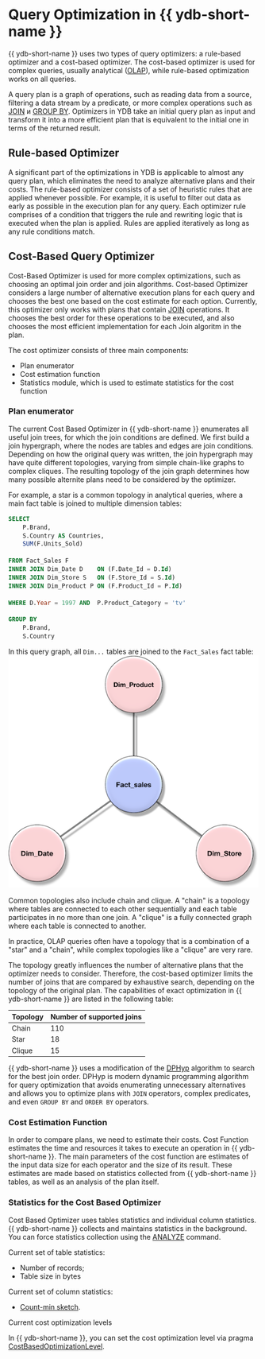 # Query Optimization in {{ ydb-short-name }}

{{ ydb-short-name }} uses two types of query optimizers: a rule-based optimizer and a cost-based optimizer. The cost-based optimizer is used for complex queries, usually analytical ([OLAP](https://en.wikipedia.org/wiki/Online_analytical_processing)), while rule-based optimization works on all queries.

A query plan is a graph of operations, such as reading data from a source, filtering a data stream by a predicate, or more complex operations such as [JOIN](../yql/reference/syntax/join.md) и [GROUP BY](../yql/reference/syntax/group_by.md). Optimizers in YDB take an initial query plan as input and transform it into a more efficient plan that is equivalent to the initial one in terms of the returned result.

## Rule-based Optimizer

A significant part of the optimizations in YDB is applicable to almost any query plan, which eliminates the need to analyze alternative plans and their costs. The rule-based optimizer consists of a set of heuristic rules that are applied whenever possible. For example, it is useful to filter out data as early as possible in the execution plan for any query. Each optimizer rule comprises of a condition that triggers the rule and rewriting logic that is executed when the plan is applied. Rules are applied iteratively as long as any rule conditions match.

## Cost-Based Query Optimizer

Cost-Based Optimizer is used for more complex optimizations, such as choosing an optimal join order and join algorithms. Cost-based Optimizer considers a large number of alternative execution plans for each query and chooses the best one based on the cost estimate for each option. Currently, this optimizer only works with plans that contain [JOIN](../yql/reference/syntax/join.md) operations. It chooses the best order for these operations to be executed, and also chooses the most efficient implementation for each Join algoritm in the plan.

The cost optimizer consists of three main components:

* Plan enumerator
* Cost estimation function
* Statistics module, which is used to estimate statistics for the cost function

### Plan enumerator

The current Cost Based Optimizer in {{ ydb-short-name }} enumerates all useful join trees, for which the join conditions are defined. We first build a join hypergraph, where the nodes are tables and edges are join conditions. Depending on how the original query was written, the join hypergraph may have quite different topologies, varying from simple chain-like graphs to complex cliques. The resulting topology of the join graph determines how many possible alternite plans need to be considered by the optimizer.

For example, a star is a common topology in analytical queries, where a main fact table is joined to multiple dimension tables:

```sql
SELECT
    P.Brand,
    S.Country AS Countries,
    SUM(F.Units_Sold)

FROM Fact_Sales F
INNER JOIN Dim_Date D    ON (F.Date_Id = D.Id)
INNER JOIN Dim_Store S   ON (F.Store_Id = S.Id)
INNER JOIN Dim_Product P ON (F.Product_Id = P.Id)

WHERE D.Year = 1997 AND  P.Product_Category = 'tv'

GROUP BY
    P.Brand,
    S.Country
```

In this query graph, all `Dim...` tables are joined to the `Fact_Sales` fact table:
![Join Graph](_assets/Star-Schema.png)

Common topologies also include chain and clique. A "chain" is a topology where tables are connected to each other sequentially and each table participates in no more than one join. A "clique" is a fully connected graph where each table is connected to another.

In practice, OLAP queries often have a topology that is a combination of a "star" and a "chain", while complex topologies like a "clique" are very rare.

The topology greatly influences the number of alternative plans that the optimizer needs to consider. Therefore, the cost-based optimizer limits the number of joins that are compared by exhaustive search, depending on the topology of the original plan. The capabilities of exact optimization in {{ ydb-short-name }} are listed in the following table:

| Topology | Number of supported joins |
| -------- | ------------------------- |
| Chain | 110 |
| Star | 18 |
| Clique | 15 |

{{ ydb-short-name }} uses a modification of the [DPHyp](https://www.researchgate.net/publication/47862092_Dynamic_Programming_Strikes_Back) algorithm to search for the best join order. DPHyp is modern dynamic programming algorithm for query optimization that avoids enumerating unnecessary alternatives and allows you to optimize plans with `JOIN` operators, complex predicates, and even `GROUP BY` and `ORDER BY` operators.

### Cost Estimation Function

In order to compare plans, we need to estimate their costs. Cost Function estimates the time and resources it takes to execute an operation in {{ ydb-short-name }}. The main parameters of the cost function are estimates of the input data size for each operator and the size of its result. These estimates are made based on statistics collected from {{ ydb-short-name }} tables, as well as an analysis of the plan itself.

### Statistics for the Cost Based Optimizer

Cost Based Optimizer uses tables statistics and individual column statistics. {{ ydb-short-name }} collects and maintains statistics in the background. You can force statistics collection using the [ANALYZE](../yql/reference/syntax/analyze.md) command.

Current set of table statistics:

* Number of records;
* Table size in bytes

Current set of column statistics:

* [Count-min sketch](https://en.wikipedia.org/wiki/Count%E2%80%93min_sketch).

Current cost optimization levels

In {{ ydb-short-name }}, you can set the cost optimization level via pragma [CostBasedOptimizationLevel](../yql/reference/syntax/pragma.md#costbasedoptimizationlevel).